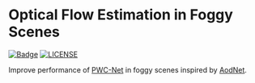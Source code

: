 # Optical Flow Estimation in Foggy Scenes

[![Badge](https://img.shields.io/badge/link-996.icu-%23FF4D5B.svg?style=flat-square)](https://996.icu/#/en_US)
[![LICENSE](https://img.shields.io/badge/license-Anti%20996-blue.svg?style=flat-square)](https://github.com/996icu/996.ICU/blob/master/LICENSE)

Improve performance of [PWC-Net](https://arxiv.org/abs/1709.02371) in foggy scenes inspired by [AodNet](https://arxiv.org/pdf/1707.06543.pdf).
